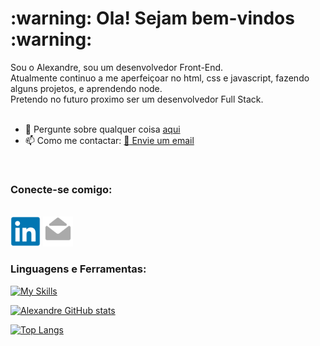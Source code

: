 <h1>:warning: Ola! Sejam bem-vindos :warning:</h1>

Sou o Alexandre, sou um desenvolvedor Front-End.<br>
Atualmente continuo a me aperfeiçoar no html, css e javascript, fazendo alguns projetos, e aprendendo node.<br>
Pretendo no futuro proximo ser um desenvolvedor Full Stack.
<br>
<br>
- 💬 Pergunte sobre qualquer coisa <a href="https://www.linkedin.com/in/alexandrekawanishi/" target="_blank">aqui</a>
- 📫 Como me contactar: <a href="mailto:alexandrekws@hotmail.com">:email: Envie um email</a>
<br>
<h3>Conecte-se comigo:</h3>
<br>
<a href="https://www.linkedin.com/in/alexandrekawanishi/" target="_blank"><img src="https://github.com/alexandrekws/alexandrekws/blob/main/linkedin-original.png" alt="linkedin-logo" width=48px/></a>
<a href="mailto:alexandrekws@hotmail.com"><img src="https://github.com/alexandrekws/alexandrekws/blob/main/mail-read-original.png" alt="email-imagem" width=48px/></a>
<br>
<h3>Linguagens e Ferramentas:</h3>

[![My Skills](https://skillicons.dev/icons?i=html,css,javascrip,node)](https://skillicons.dev)

[![Alexandre GitHub stats](https://github-readme-stats.vercel.app/api?username=alexandrekws)](https://github.com/anuraghazra/github-readme-stats)

[![Top Langs](https://github-readme-stats.vercel.app/api/top-langs/?username=alexandrekws)](https://github.com/anuraghazra/github-readme-stats)
